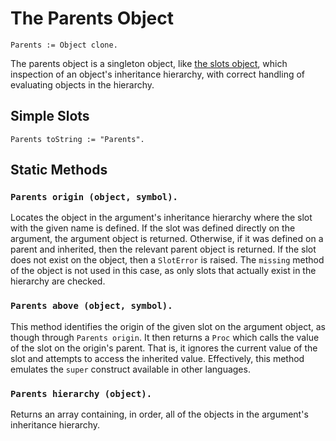 
# The Parents Object

    Parents := Object clone.

The parents object is a singleton object,
like [the slots object](slots.md), which inspection of an object's
inheritance hierarchy, with correct handling of evaluating objects in
the hierarchy.

## Simple Slots

    Parents toString := "Parents".

## Static Methods

### `Parents origin (object, symbol).`

Locates the object in the argument's inheritance hierarchy where the
slot with the given name is defined. If the slot was defined directly
on the argument, the argument object is returned. Otherwise, if it was
defined on a parent and inherited, then the relevant parent object is
returned. If the slot does not exist on the object, then a `SlotError`
is raised. The `missing` method of the object is not used in this
case, as only slots that actually exist in the hierarchy are checked.

### `Parents above (object, symbol).`

This method identifies the origin of the given slot on the argument
object, as though through `Parents origin`. It then returns a `Proc`
which calls the value of the slot on the origin's parent. That is, it
ignores the current value of the slot and attempts to access the
inherited value. Effectively, this method emulates the `super`
construct available in other languages.

### `Parents hierarchy (object).`

Returns an array containing, in order, all of the objects in the
argument's inheritance hierarchy.
